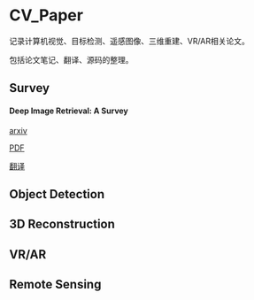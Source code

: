 # CV_Paper
记录计算机视觉、目标检测、遥感图像、三维重建、VR/AR相关论文。

包括论文笔记、翻译、源码的整理。

## Survey

#### Deep Image Retrieval: A Survey

[arxiv](https://arxiv.org/abs/2101.11282)

[PDF](https://arxiv.org/pdf/2101.11282.pdf)

[翻译]()

## Object Detection





## 3D Reconstruction





## VR/AR





## Remote Sensing

